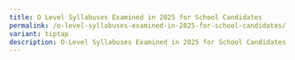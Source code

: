 ```yaml
---
title: O Level Syllabuses Examined in 2025 for School Candidates
permalink: /o-level-syllabuses-examined-in-2025-for-school-candidates/
variant: tiptap
description: O-Level Syllabuses Examined in 2025 for School Candidates
---
```

